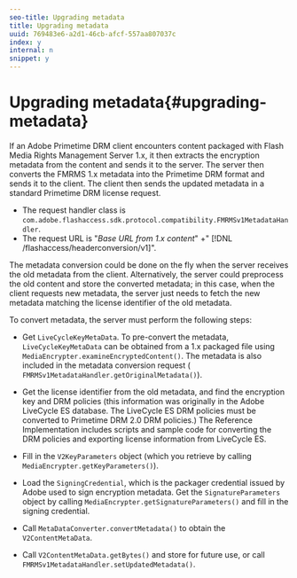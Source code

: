 ```yaml
---
seo-title: Upgrading metadata
title: Upgrading metadata
uuid: 769483e6-a2d1-46cb-afcf-557aa807037c
index: y
internal: n
snippet: y
---
```


# Upgrading metadata{#upgrading-metadata}

If an Adobe Primetime DRM client encounters content packaged with Flash Media Rights Management Server 1.x, it then extracts the encryption metadata from the content and sends it to the server. The server then converts the FMRMS 1.x metadata into the Primetime DRM format and sends it to the client. The client then sends the updated metadata in a standard Primetime DRM license request.

* The request handler class is `com.adobe.flashaccess.sdk.protocol.compatibility.FMRMSv1MetadataHandler`. 
* The request URL is "*Base URL from 1.x content*" +" [!DNL /flashaccess/headerconversion/v1]".

The metadata conversion could be done on the fly when the server receives the old metadata from the client. Alternatively, the server could preprocess the old content and store the converted metadata; in this case, when the client requests new metadata, the server just needs to fetch the new metadata matching the license identifier of the old metadata.

To convert metadata, the server must perform the following steps:

* Get `LiveCycleKeyMetaData`. To pre-convert the metadata, `LiveCycleKeyMetaData` can be obtained from a 1.x packaged file using `MediaEncrypter.examineEncryptedContent()`. The metadata is also included in the metadata conversion request ( `FMRMSv1MetadataHandler.getOriginalMetadata()`). 

* Get the license identifier from the old metadata, and find the encryption key and DRM policies (this information was originally in the Adobe LiveCycle ES database. The LiveCycle ES DRM policies must be converted to Primetime DRM 2.0 DRM policies.) The Reference Implementation includes scripts and sample code for converting the DRM policies and exporting license information from LiveCycle ES. 
* Fill in the `V2KeyParameters` object (which you retrieve by calling `MediaEncrypter.getKeyParameters()`). 

* Load the `SigningCredential`, which is the packager credential issued by Adobe used to sign encryption metadata. Get the `SignatureParameters` object by calling `MediaEncrypter.getSignatureParameters()` and fill in the signing credential. 

* Call `MetaDataConverter.convertMetadata()` to obtain the `V2ContentMetaData`. 

* Call `V2ContentMetaData.getBytes()` and store for future use, or call `FMRMSv1MetadataHandler.setUpdatedMetadata()`.

